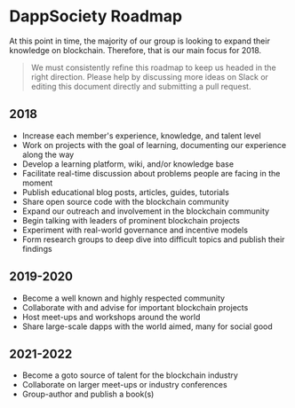 # DappSociety Roadmap

At this point in time, the majority of our group is looking to expand their knowledge on blockchain. Therefore, that is our main focus for 2018.

>We must consistently refine this roadmap to keep us headed in the right direction. Please help by discussing more ideas on Slack or editing this document directly and submitting a pull request.

## 2018
* Increase each member's experience, knowledge, and talent level
* Work on projects with the goal of learning, documenting our experience along the way
* Develop a learning platform, wiki, and/or knowledge base
* Facilitate real-time discussion about problems people are facing in the moment
* Publish educational blog posts, articles, guides, tutorials
* Share open source code with the blockchain community
* Expand our outreach and involvement in the blockchain community
* Begin talking with leaders of prominent blockchain projects
* Experiment with real-world governance and incentive models
* Form research groups to deep dive into difficult topics and publish their findings

## 2019-2020
* Become a well known and highly respected community
* Collaborate with and advise for important blockchain projects
* Host meet-ups and workshops around the world
* Share large-scale dapps with the world aimed, many for social good

## 2021-2022
* Become a goto source of talent for the blockchain industry
* Collaborate on larger meet-ups or industry conferences
* Group-author and publish a book(s)
